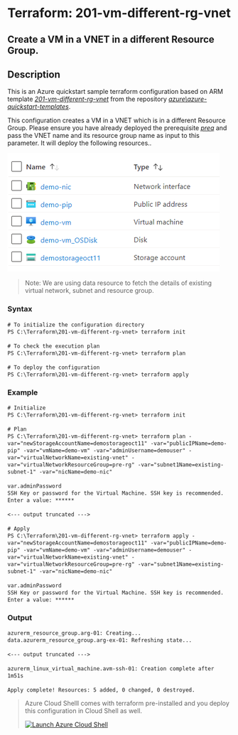 # Terraform: 201-vm-different-rg-vnet
## Create a VM in a VNET in a different Resource Group.
## Description 

This is an Azure quickstart sample terraform configuration based on ARM template *[201-vm-different-rg-vnet](https://github.com/Azure/azure-quickstart-templates/tree/master/201-vm-different-rg-vnet)* from the repository *[azure\azure-quickstart-templates](https://github.com/Azure/azure-quickstart-templates)*.

This configuration creates a VM in a VNET which is in a different Resource Group. Please ensure you have already deployed the prerequisite *[preq](./prerequisite)* and pass the VNET name and its resource group name as input to this parameter. It will deploy the following resources..

![output](resources.png)

> Note:
> We are using data resource to fetch the details of existing virtual network, subnet and resource group.

### Syntax
```
# To initialize the configuration directory
PS C:\Terraform\201-vm-different-rg-vnet> terraform init 

# To check the execution plan
PS C:\Terraform\201-vm-different-rg-vnet> terraform plan

# To deploy the configuration
PS C:\Terraform\201-vm-different-rg-vnet> terraform apply
```
### Example
```
# Initialize
PS C:\Terraform\201-vm-different-rg-vnet> terraform init 

# Plan
PS C:\Terraform\201-vm-different-rg-vnet> terraform plan -var="newStorageAccountName=demostorageoct11" -var="publicIPName=demo-pip" -var="vmName=demo-vm" -var="adminUsername=demouser" -var="virtualNetworkName=existing-vnet" -var="virtualNetworkResourceGroup=pre-rg" -var="subnet1Name=existing-subnet-1" -var="nicName=demo-nic"

var.adminPassword
SSH Key or password for the Virtual Machine. SSH key is recommended.
Enter a value: ******

<--- output truncated --->

# Apply
PS C:\Terraform\201-vm-different-rg-vnet> terraform apply -var="newStorageAccountName=demostorageoct11" -var="publicIPName=demo-pip" -var="vmName=demo-vm" -var="adminUsername=demouser" -var="virtualNetworkName=existing-vnet" -var="virtualNetworkResourceGroup=pre-rg" -var="subnet1Name=existing-subnet-1" -var="nicName=demo-nic"

var.adminPassword
SSH Key or password for the Virtual Machine. SSH key is recommended.
Enter a value: ******
```
### Output
```
azurerm_resource_group.arg-01: Creating...
data.azurerm_resource_group.arg-ex-01: Refreshing state... 

<--- output truncated --->

azurerm_linux_virtual_machine.avm-ssh-01: Creation complete after 1m51s

Apply complete! Resources: 5 added, 0 changed, 0 destroyed.
```

>Azure Cloud Shelll comes with terraform pre-installed and you deploy this configuration in Cloud Shell as well.
>
>[![](https://shell.azure.com/images/launchcloudshell.png "Launch Azure Cloud Shell")](https://shell.azure.com)
